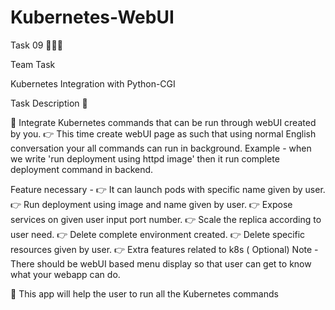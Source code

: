 # Kubernetes-WebUI

Task 09 👨🏻‍💻

Team Task

Kubernetes Integration with Python-CGI

Task Description 📄

📌 Integrate Kubernetes commands that can be run through webUI created by you. 
👉 This time create webUI page as such that using normal English conversation your all commands can run in background. Example - when we write 'run deployment using httpd image' then it run complete deployment command in backend.

Feature necessary - 
👉 It can launch pods with specific name given by user. 
👉 Run deployment using image and name given by user. 
👉 Expose services on given user input port number. 
👉 Scale the replica according to user need. 
👉 Delete complete environment created. 
👉 Delete specific resources given by user. 
👉 Extra features related to k8s ( Optional) Note - There should be webUI based menu display so that user can get to know what your webapp can do.

📌 This app will help the user to run all the Kubernetes commands
